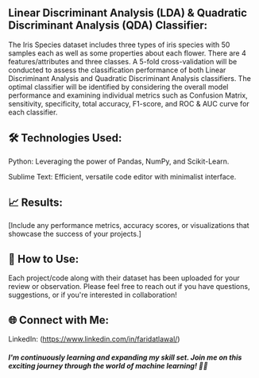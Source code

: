 ## Linear Discriminant Analysis (LDA) & Quadratic Discriminant Analysis (QDA) Classifier:

The Iris Species dataset includes three types of iris species with 50 samples each as well as some properties about each flower. There are 4 features/attributes and three classes. A 5-fold cross-validation will be conducted to assess the classification performance of both Linear Discriminant Analysis and Quadratic Discriminant Analysis classifiers. The optimal classifier will be identified by considering the overall model performance and examining individual metrics such as Confusion Matrix, sensitivity, specificity, total accuracy, F1-score, and ROC & AUC curve for each classifier.

## 🛠️ Technologies Used:

Python: Leveraging the power of Pandas, NumPy, and Scikit-Learn.

Sublime Text: Efficient, versatile code editor with minimalist interface.

## 📈 Results:

[Include any performance metrics, accuracy scores, or visualizations that showcase the success of your projects.]

## 🔗 How to Use:

Each project/code along with their dataset has been uploaded for your review or observation. Please feel free to reach out if you have questions, suggestions, or if you're interested in collaboration!

## 🌐 Connect with Me:

LinkedIn: (https://www.linkedin.com/in/faridatlawal/)

##### I'm continuously learning and expanding my skill set. Join me on this exciting journey through the world of machine learning! 🤖✨
